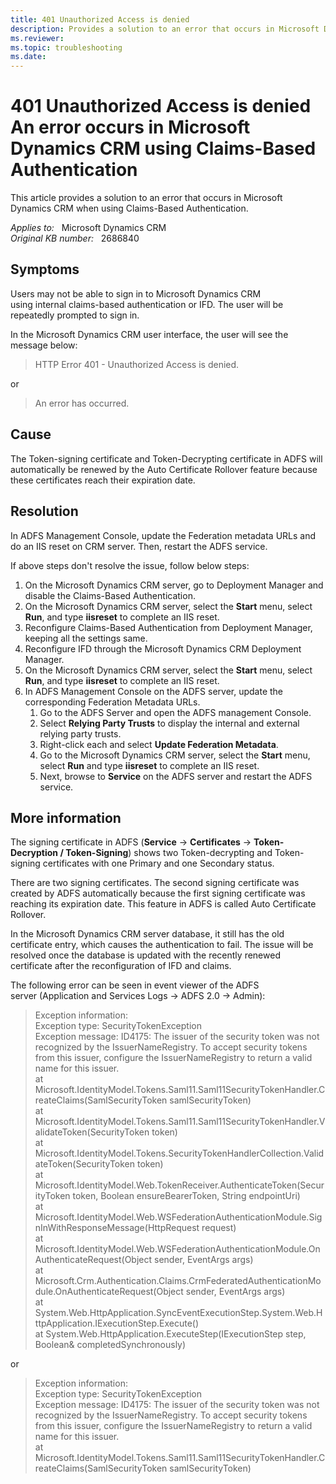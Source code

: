 ```yaml
---
title: 401 Unauthorized Access is denied
description: Provides a solution to an error that occurs in Microsoft Dynamics CRM when using Claims-Based Authentication.
ms.reviewer: 
ms.topic: troubleshooting
ms.date: 
---
```

# 401 Unauthorized Access is denied An error occurs in Microsoft Dynamics CRM using Claims-Based Authentication

This article provides a solution to an error that occurs in Microsoft Dynamics CRM when using Claims-Based Authentication.

_Applies to:_ &nbsp; Microsoft Dynamics CRM  
_Original KB number:_ &nbsp; 2686840

## Symptoms

Users may not be able to sign in to Microsoft Dynamics CRM using internal claims-based authentication or IFD. The user will be repeatedly prompted to sign in.

In the Microsoft Dynamics CRM user interface, the user will see the message below:

> HTTP Error 401 - Unauthorized Access is denied.

or

> An error has occurred.

## Cause

The Token-signing certificate and Token-Decrypting certificate in ADFS will automatically be renewed by the Auto Certificate Rollover feature because these certificates reach their expiration date.

## Resolution

In ADFS Management Console, update the Federation metadata URLs and do an IIS reset on CRM server. Then, restart the ADFS service.

If  above steps don't resolve the issue, follow below steps:

1. On the Microsoft Dynamics CRM server, go to Deployment Manager and disable the Claims-Based Authentication.
2. On the Microsoft Dynamics CRM server, select the **Start** menu, select **Run**, and type **iisreset** to complete an IIS reset.
3. Reconfigure Claims-Based Authentication from Deployment Manager, keeping all the settings same.
4. Reconfigure IFD through the Microsoft Dynamics CRM Deployment Manager.
5. On the Microsoft Dynamics CRM server, select the **Start** menu, select **Run**, and type **iisreset** to complete an IIS reset.
6. In ADFS Management Console on the ADFS server, update the corresponding Federation Metadata URLs.
    1. Go to the ADFS Server and open the ADFS management Console.
    1. Select **Relying Party Trusts** to display the internal and external relying party trusts.
    1. Right-click each and select **Update Federation Metadata**.
    1. Go to the Microsoft Dynamics CRM server, select the **Start** menu, select **Run** and type **iisreset** to complete an IIS reset.
    1. Next, browse to **Service** on the ADFS server and restart the ADFS service.

## More information

The signing certificate in ADFS (**Service** -> **Certificates** -> **Token-Decryption / Token-Signing**) shows two Token-decrypting and Token-signing certificates with one Primary and one Secondary status.

There are two signing certificates. The second signing certificate was created by ADFS automatically because the first signing certificate was reaching its expiration date. This feature in ADFS is called Auto Certificate Rollover.

In the Microsoft Dynamics CRM server database, it still has the old certificate entry, which causes the authentication to fail. The issue will be resolved once the database is updated with the recently renewed certificate after the reconfiguration of IFD and claims.

The following error can be seen in event viewer of the ADFS server (Application and Services Logs -> ADFS 2.0 -> Admin):

> Exception information:  
Exception type: SecurityTokenException  
Exception message: ID4175: The issuer of the security token was not recognized by the IssuerNameRegistry. To accept security tokens from this issuer, configure the IssuerNameRegistry to return a valid name for this issuer.  
at Microsoft.IdentityModel.Tokens.Saml11.Saml11SecurityTokenHandler.CreateClaims(SamlSecurityToken samlSecurityToken)  
at Microsoft.IdentityModel.Tokens.Saml11.Saml11SecurityTokenHandler.ValidateToken(SecurityToken token)  
at Microsoft.IdentityModel.Tokens.SecurityTokenHandlerCollection.ValidateToken(SecurityToken token)  
at Microsoft.IdentityModel.Web.TokenReceiver.AuthenticateToken(SecurityToken token, Boolean ensureBearerToken, String endpointUri)  
at Microsoft.IdentityModel.Web.WSFederationAuthenticationModule.SignInWithResponseMessage(HttpRequest request)  
at Microsoft.IdentityModel.Web.WSFederationAuthenticationModule.OnAuthenticateRequest(Object sender, EventArgs args)  
at Microsoft.Crm.Authentication.Claims.CrmFederatedAuthenticationModule.OnAuthenticateRequest(Object sender, EventArgs args)  
at System.Web.HttpApplication.SyncEventExecutionStep.System.Web.HttpApplication.IExecutionStep.Execute()  
at System.Web.HttpApplication.ExecuteStep(IExecutionStep step, Boolean& completedSynchronously)

or

> Exception information:  
Exception type: SecurityTokenException  
Exception message: ID4175: The issuer of the security token was not recognized by the IssuerNameRegistry. To accept security tokens from this issuer, configure the IssuerNameRegistry to return a valid name for this issuer.  
at Microsoft.IdentityModel.Tokens.Saml11.Saml11SecurityTokenHandler.CreateClaims(SamlSecurityToken samlSecurityToken)  
